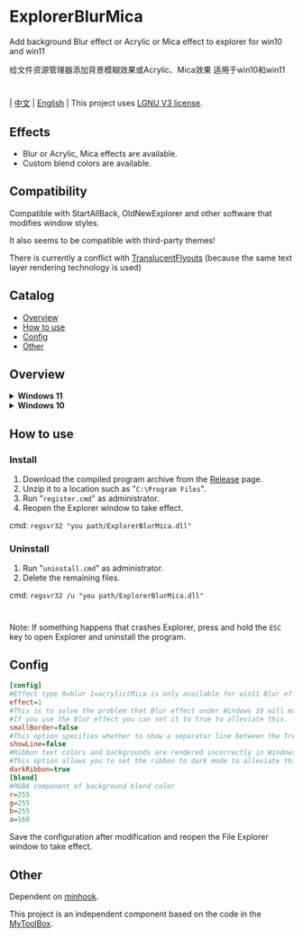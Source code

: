 # ExplorerBlurMica
Add background Blur effect or Acrylic or Mica effect to explorer for win10 and win11

给文件资源管理器添加背景模糊效果或Acrylic、Mica效果 适用于win10和win11
#
| [中文](/README_ZH.md) | [English](/README.md) |
This project uses [LGNU V3 license](/COPYING.LESSER).

## Effects
* Blur or Acrylic, Mica effects are available.
* Custom blend colors are available.

## Compatibility
Compatible with StartAllBack, OldNewExplorer and other software that modifies window styles.

It also seems to be compatible with third-party themes!

There is currently a conflict with [TranslucentFlyouts](https://github.com/ALTaleX531/TranslucentFlyouts) (because the same text layer rendering technology is used)

## Catalog
- [Overview](#overview)
- [How to use](#how-to-use)
- [Config](#config)
- [Other](#other)

## Overview
<details><summary><b>Windows 11</b></summary>

```ini
[config]
effect=1
showLine=false
[blend]
r=200
g=200
b=200
a=10
```
![image](https://github.com/Maplespe/ExplorerBlurMica/blob/main/screenshot/204426.png)

Dark Mode
```ini
[config]
effect=2
showLine=true
```
![image](https://github.com/Maplespe/ExplorerBlurMica/blob/main/screenshot/22h2mica.jpg)

*Blur effect is only available before 22H2
```ini
[config]
effect=0
showLine=true
[blend]
r=255
g=255
b=255
a=160
```
![image](https://github.com/Maplespe/ExplorerBlurMica/blob/main/screenshot/e0rgb255a160.jpg)
</details>

<details><summary><b>Windows 10</b></summary>

```ini
[config]
effect=1
smallBorder=false
showLine=false
darkRibbon=true
[blend]
r=220
g=220
b=220
a=120
```
![image](https://github.com/Maplespe/ExplorerBlurMica/blob/main/screenshot/201555.png)

```ini
[config]
effect=1
smallBorder=false
showLine=true
darkRibbon=true
[blend]
r=220
g=220
b=220
a=120
```
![image](https://github.com/Maplespe/ExplorerBlurMica/blob/main/screenshot/201720.png)

```ini
[config]
effect=1
smallBorder=false
showLine=false
darkRibbon=true
[blend]
r=27
g=179
b=129
a=50
```
![image](https://github.com/Maplespe/ExplorerBlurMica/blob/main/screenshot/204114.png)

```ini
[config]
effect=0
smallBorder=true
showLine=false
darkRibbon=true
[blend]
r=220
g=220
b=220
a=120
```
![image](https://github.com/Maplespe/ExplorerBlurMica/blob/main/screenshot/203646.png)

</details>

## How to use

### Install
1. Download the compiled program archive from the [Release](https://github.com/Maplespe/ExplorerBlurMica/releases) page.
2. Unzip it to a location such as "`C:\Program Files`".
3. Run "`register.cmd`" as administrator.
4. Reopen the Explorer window to take effect.

cmd: `regsvr32 "you path/ExplorerBlurMica.dll"`

### Uninstall
1. Run "`uninstall.cmd`" as administrator.
2. Delete the remaining files.

cmd: `regsvr32 /u "you path/ExplorerBlurMica.dll"`

#
Note: If something happens that crashes Explorer, press and hold the `ESC` key to open Explorer and uninstall the program.

## Config
``` ini
[config]
#Effect type 0=blur 1=acrylic(Mica is only available for win11 Blur effect is only available before 22H2)
effect=1
#This is to solve the problem that Blur effect under Windows 10 will make the window shadow also be blurred.
#If you use the Blur effect you can set it to true to alleviate this.
smallBorder=false
#This option specifies whether to show a separator line between the TreeView and the preview panel in the main view.
showLine=false
#Ribbon text colors and backgrounds are rendered incorrectly in Windows 10 Light mode.
#This option allows you to set the ribbon to dark mode to alleviate this problem.
darkRibbon=true
[blend]
#RGBA component of background blend color
r=255
g=255
b=255
a=160
```

Save the configuration after modification and reopen the File Explorer window to take effect.

## Other
Dependent on [minhook](https://github.com/m417z/minhook).

This project is an independent component based on the code in the [MyToolBox](https://winmoes.com/tools/12948.html).
